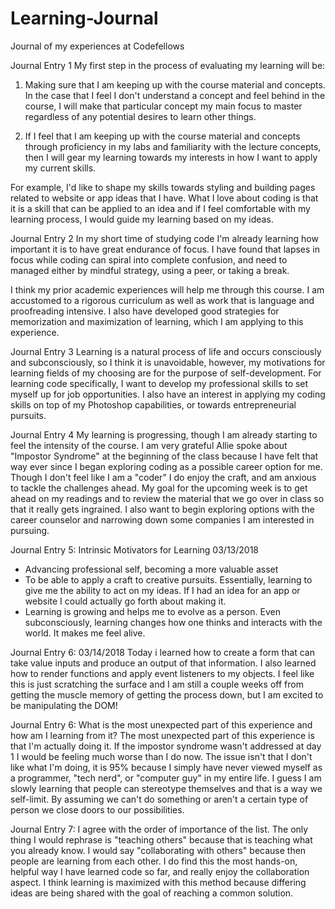 # Learning-Journal
Journal of my experiences at Codefellows

Journal Entry 1
My first step in the process of evaluating my learning will be:

1. Making sure that I am keeping up with the course material and concepts. In the case that I feel I don't understand a concept and feel behind in the course, I will make that particular concept my main focus to master regardless of any potential desires to learn other things.

2. If I feel that I am keeping up with the course material and concepts through proficiency in my labs and familiarity with the lecture concepts, then I will gear my learning towards my interests in how I want to apply my current skills.

For example, I'd like to shape my skills towards styling and building pages related to website or app ideas that I have. What I love about coding is that it is a skill that can be applied to an idea and if I feel comfortable with my learning process, I would guide my learning based on my ideas.

Journal Entry 2
In my short time of studying code I'm already learning how important it is to have great endurance of focus. I have found that lapses in focus while coding can spiral into complete confusion, and need to managed either by mindful strategy, using a peer, or taking a break. 

I think my prior academic experiences will help me through this course. I am accustomed to a rigorous curriculum as well as work that is language and proofreading intensive. I also have developed good strategies for memorization and maximization of learning, which I am applying to this experience.

Journal Entry 3
Learning is a natural process of life and occurs consciously and subconsciously, so I think it is unavoidable, however, my motivations for learning fields of my choosing are for the purpose of self-development. For learning code specifically, I want to develop my professional skills to set myself up for job opportunities. I also have an interest in applying my coding skills on top of my Photoshop capabilities, or towards entrepreneurial pursuits. 

Journal Entry 4
My learning is progressing, though I am already starting to feel the intensity of the course. I am very grateful Allie spoke about "Impostor Syndrome" at the beginning of the class because I have felt that way ever since I began exploring coding as a possible career option for me. Though I don't feel like I am a "coder" I do enjoy the craft, and am anxious to tackle the challenges ahead. My goal for the upcoming week is to get ahead on my readings and to review the material that we go over in class so that it really gets ingrained. I also want to begin exploring options with the career counselor and narrowing down some companies I am interested in pursuing.

Journal Entry 5: Intrinsic Motivators for Learning 03/13/2018
- Advancing professional self, becoming a more valuable asset
- To be able to apply a craft to creative pursuits. Essentially, learning to give me the ability to act on my ideas. If I had an idea for an app or website I could actually go forth about making it.
- Learning is growing and helps me to evolve as a person. Even subconsciously, learning changes how one thinks and interacts with the world. It makes me feel alive.

Journal Entry 6: 03/14/2018
Today i learned how to create a form that can take value inputs and produce an output of that information. I also learned how to render functions and apply event listeners to my objects. I feel like this is just scratching the surface and I am still a couple weeks off from getting the muscle memory of getting the process down, but I am excited to be manipulating the DOM!

Journal Entry 6: What is the most unexpected part of this experience and how am I learning from it?
The most unexpected part of this experience is that I'm actually doing it. If the impostor syndrome wasn't addressed at day 1 I would be feeling much worse than I do now. The issue isn't that I don't like what I'm doing, it is 95% because I simply have never viewed myself as a programmer, "tech nerd", or "computer guy" in my entire life. I guess I am slowly learning that people can stereotype themselves and that is a way we self-limit. By assuming we can't do something or aren't a certain type of person we close doors to our possibilities. 

Journal Entry 7:
I agree with the order of importance of the list. The only thing I would rephrase is "teaching others" because that is teaching what you already know. I would say "collaborating with others" because then people are learning from each other. I do find this the most hands-on, helpful way I have learned code so far, and really enjoy the collaboration aspect. I think learning is maximized with this method because differing ideas are being shared with the goal of reaching a common solution.
